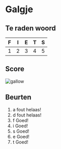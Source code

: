 # Galgje

## Te raden woord

|F|I|E|T|S|
|-|-|-|-|-|
|1|2|3|4|5|

## Score
![gallow](./images/6.png)

## Beurten
1. a fout helaas!
2. d fout helaas!
3. f Goed!
4. i Goed!
5. s Goed!
6. e Goed!
7. t Goed!
